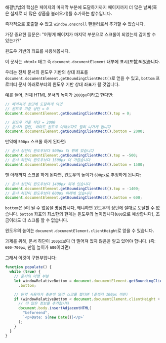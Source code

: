 해결방법의 핵심은 페이지의 마지막 부분에 도달하기까지 페이지까지 더 많은 날짜(혹은 실제로 더 많은 상품을 불러오기)를 추가하는 함수입니다.

즉각적으로 호출할 수 있고 `window.onscroll` 핸들러로서 추가할 수 있습니다.

가장 중요한 질문은: "어떻게 페이지가 마지막 부분으로 스크롤이 되었는지 감지할 수 있는가?"

윈도우 기반의 좌표를 사용해봅시다.

이 문서는 `<html>` 태그 즉 `document.documentElement` 내부에 표시(포함)되었습니다.

우리는 전체 문서의 윈도우 기반의 상대 좌표를 `document.documentElement.getBoundingClientRect()`로 얻을 수 있고, `bottom` 프로퍼티 문서 아래로부터의 윈도우 기반 상대 좌표가 될 것입니다.

예를 들어, 전체 HTML 문서의 높이가 `2000px`이라고 한다면:

```js
// 페이지의 상단에 도달하게 되면
// 윈도우 기준 상단 = 0
document.documentElement.getBoundingClientRect().top = 0;

// 윈도우 기준 하단 = 2000
// 문서가 길면, 아마도 윈도우 아래보다도 멀리 나가게 됩니다
document.documentElement.getBoundingClientRect().bottom = 2000;
```

만약에 `500px` 스크롤 하게 된다면:

```js
// 문서 상단이 윈도우보다 500px 더 위에 있습니다
document.documentElement.getBoundingClientRect().top = -500;
// 문서 하단이 윈도우보다 1500px 더 가깝습니다
document.documentElement.getBoundingClientRect().bottom = 1500;
```

맨 아래까지 스크롤 하게 된다면, 윈도우의 높이가 `600px`로 추정하게 됩니다:

```js
// 문서 상단이 윈도우보다 1400px 위에 있습니다
document.documentElement.getBoundingClientRect().top = -1400;
// 문서 하단이 윈도우보다 600px 아래에 있습니다
document.documentElement.getBoundingClientRect().bottom = 600;
```

`bottom`은 `0`이 될 수 없음을 명심합시다, 왜냐하면 윈도우의 상단에 절대로 도달할 수 없습니다. `bottom` 좌표의 최소한의 한계는 윈도우의 높이입니다(`600`으로 예상합니다), 조금이라도 더 스크롤 할 수 없습니다.

윈도우의 높이는 `document.documentElement.clientHeight`로 얻을 수 있습니다.

과제를 위해, 문서 하단이 `100px`보다 더 떨어져 있지 않음을 알고 있어야 합니다. (즉: `600-700px`, 만일 높이가 `600`이라면)

그래서 이것이 구현부입니다:

```js
function populate() {
  while (true) {
    // 문서의 아랫 부분
    let windowRelativeBottom = document.documentElement.getBoundingClientRect()
      .bottom;

    // 만약 사용자가 충분히 멀리 스크롤 했다면 (끝까지 100px 미만)
    if (windowRelativeBottom < document.documentElement.clientHeight + 100) {
      // 더 많은 정보를 추가합시다
      document.body.insertAdjacentHTML(
        "beforeend",
        `<p>Date: ${new Date()}</p>`
      );
    }
  }
}
```
